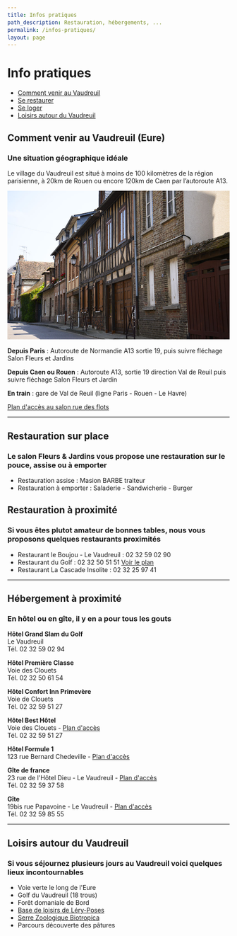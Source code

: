 ```yaml
---
title: Infos pratiques
path_description: Restauration, hébergements, ...
permalink: /infos-pratiques/
layout: page
---
```


# Info pratiques
- [Comment venir au Vaudreuil](#localisation)
- [Se restaurer](#restauration-sur-place)
- [Se loger](#hébergement-à-proximité)
- [Loisirs autour du Vaudreuil](#loisirs-autour-du-vaudreuil)

## Comment venir au Vaudreuil (Eure)
### Une situation géographique idéale

Le village du Vaudreuil est situé à moins de 100 kilomètres de la région parisienne, à 20km de Rouen ou encore 120km de Caen par l’autoroute A13.

![Village Le Vaudreuil](/assets/medias/notre-village.jpg)

**Depuis Paris** : Autoroute de Normandie A13 sortie 19, puis suivre fléchage Salon Fleurs et Jardins

**Depuis Caen ou Rouen** : Autoroute A13, sortie 19 direction Val de Reuil puis suivre fléchage Salon Fleurs et Jardin

**En train** : gare de Val de Reuil (ligne Paris - Rouen - Le Havre)

<a class="button dark" href="https://goo.gl/maps/Lg9BNZqmVvM2">Plan d'accès au salon rue des flots</a>

---

## Restauration sur place
### Le salon Fleurs & Jardins vous propose une restauration sur le pouce, assise ou à emporter

- Restauration assise : Masion BARBE traiteur
- Restauration à emporter : Saladerie - Sandwicherie - Burger


## Restauration à proximité
### Si vous êtes plutot amateur de bonnes tables, nous vous proposons quelques restaurants proximités

- Restaurant le Boujou - Le Vaudreuil : 02 32 59 02 90
- Restaurant du Golf : 02 32 50 51 51 [Voir le plan](https://www.google.fr/maps/place/Restaurant+du+Golf+du+Vaudreuil/@49.2599562,1.2204614,17z/data=!3m1!4b1!4m5!3m4!1s0x47e125f39882ce57:0xd7b570c814e287f1!8m2!3d49.2599562!4d1.2226501)
- Restaurant La Cascade Insolite : 02 32 25 97 41

---

## Hébergement à proximité
### En hôtel ou en gîte, il y en a pour tous les gouts

**Hôtel Grand Slam du Golf**  
Le Vaudreuil  
Tél. 02 32 59 02 94

**Hôtel Première Classe**  
Voie des Clouets  
Tél. 02 32 50 61 54

**Hôtel Confort Inn Primevère**  
Voie de Clouets  
Tél. 02 32 59 51 27

**Hôtel Best Hôtel**  
Voie des Clouets - [Plan d'accès]()  
Tél. 02 32 59 51 27

**Hôtel Formule 1**  
123 rue Bernard Chedeville - [Plan d'accès]()

**Gîte de france**  
23 rue de l'Hôtel Dieu - Le Vaudreuil - [Plan d'accès](https://goo.gl/maps/DoSFikXX7dJ2)  
Tél. 02 32 59 37 58

**Gîte**  
19bis rue Papavoine - Le Vaudreuil - [Plan d'accès](https://goo.gl/maps/LbPNPbYGVGU2)  
Tél. 02 32 59 85 55

---

## Loisirs autour du Vaudreuil
### Si vous séjournez plusieurs jours au Vaudreuil voici quelques lieux incontournables
- Voie verte le long de l'Eure
- Golf du Vaudreuil (18 trous)
- Forêt domaniale de Bord
- [Base de loisirs de Léry-Poses](http://www.lery-poses.fr/)
- [Serre Zoologique Biotropica](http://www.biotropica.fr/)
- Parcours découverte des pâtures
